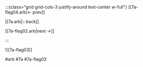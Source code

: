 :::{class="grid grid-cols-3 justify-around text-center w-full"}
[[7a-flag04.arb|← prev]]

[[7a.arb|⌂ back]]

[[7a-flag02.arb|next →]]

:::

![[7a-flag03]]

#arb #7a #7a-flag03

